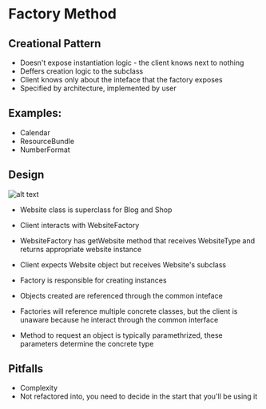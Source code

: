# Factory Method
## Creational Pattern
- Doesn't expose instantiation logic - the client knows next to nothing
- Deffers creation logic to the subclass
- Client knows only about the inteface that the factory exposes
- Specified by architecture, implemented by user

## Examples:
- Calendar
- ResourceBundle
- NumberFormat

## Design

![alt text](https://i.imgur.com/JOAIqx6.png "Factory Method UML Diagram")

- Website class is superclass for Blog and Shop
- Client interacts with WebsiteFactory
- WebsiteFactory has getWebsite method that receives WebsiteType and returns appropriate website instance
- Client expects Website object but receives Website's subclass

- Factory is responsible for creating instances
- Objects created are referenced through the common inteface
- Factories will reference multiple concrete classes, but the client is unaware because he interact through the common interface
- Method to request an object is typically paramethrized, these parameters determine the concrete type

## Pitfalls
- Complexity
- Not refactored into, you need to decide in the start that you'll be using it

